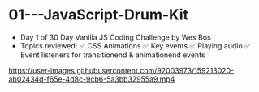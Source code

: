 # 01---JavaScript-Drum-Kit
+ Day 1 of 30 Day Vanilla JS Coding Challenge by Wes Bos
+ Topics reviewed: 
✅ CSS Animations
✅ Key events
✅ Playing audio
✅ Event listeners for transitionend & animationend events


https://user-images.githubusercontent.com/92003973/159213020-ab02434d-f65e-4d8c-9cb6-5a3bb32955a9.mp4

